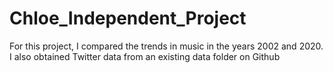 # Chloe_Independent_Project
For this project, I compared the trends in music in the years 2002 and 2020. I also obtained Twitter data from an existing data folder on Github

